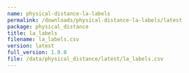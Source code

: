 ```yaml
---
name: physical-distance-la-labels
permalink: /downloads/physical-distance-la-labels/latest
package: physical_distance
title: la_labels
filename: la_labels.csv
version: latest
full_version: 1.0.0
file: /data/physical_distance/latest/la_labels.csv
---
```

